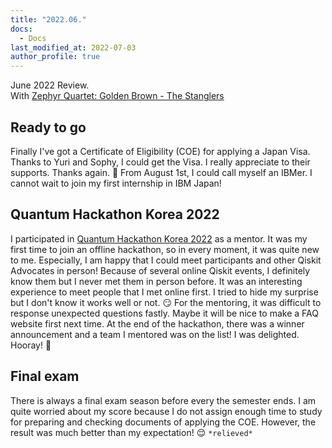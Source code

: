 ```yaml
---
title: "2022.06."
docs:
  - Docs
last_modified_at: 2022-07-03
author_profile: true
---
```


June 2022 Review.<br/>
With [Zephyr Quartet: Golden Brown - The Stanglers](https://youtu.be/Ue1OMKOY8As)

## Ready to go

Finally I've got a Certificate of Eligibility (COE) for applying a Japan Visa.
Thanks to Yuri and Sophy, I could get the Visa.
I really appreciate to their supports. Thanks again. 💜
From August 1st, I could call myself an IBMer.
I cannot wait to join my first internship in IBM Japan!

## Quantum Hackathon Korea 2022

I participated in [Quantum Hackathon Korea 2022](https://www.instagram.com/p/CfY_VDlr4mk/?utm_source=ig_web_copy_link) as a mentor.
It was my first time to join an offline hackathon, so in every moment, it was quite new to me.
Especially, I am happy that I could meet participants and other Qiskit Advocates in person!
Because of several online Qiskit events, I definitely know them but I never met them in person before.
It was an interesting experience to meet people that I met online first.
I tried to hide my surprise but I don't know it works well or not. 😏
For the mentoring, it was difficult to response unexpected questions fastly.
Maybe it will be nice to make a FAQ website first next time.
At the end of the hackathon, there was a winner announcement and a team I mentored was on the list!
I was delighted. Hooray! 🥳

## Final exam

There is always a final exam season before every the semester ends.
I am quite worried about my score because I do not assign enough time to study
for preparing and checking documents of applying the COE.
However, the result was much better than my expectation! 😌 `*relieved*`
